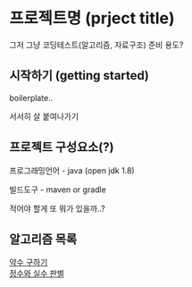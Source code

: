 # 프로젝트명 (prject title)
그저 그냥 코딩테스트(알고리즘, 자료구조) 준비 용도?


## 시작하기 (getting started)
boilerplate..

서서히 살 붙여나가기


## 프로젝트 구성요소(?)
프로그래밍언어 - java (open jdk 1.8)

빌드도구 - maven or gradle

적어야 할게 또 뭐가 있을까..?

## 알고리즘 목록
[약수 구하기](https://github.com/soonee/etude/blob/master/src/com/soonee/readme/약수구하기.md)  
[정수와 실수 판별](https://github.com/soonee/etude/blob/master/src/com/soonee/readme/정수와실수판별.md)
